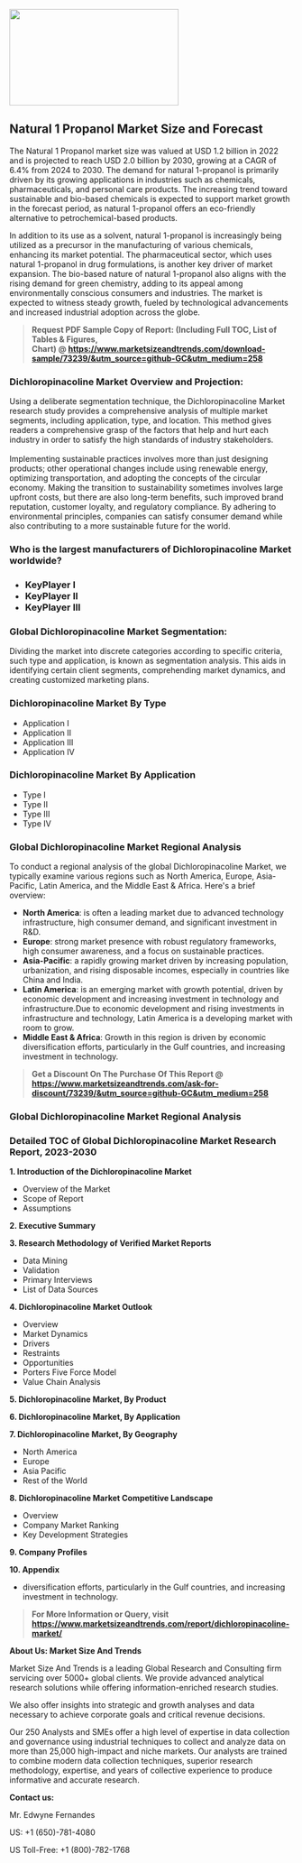 <p><img class="alignnone size-medium wp-image-20088" src="https://ffe5etoiles.com/wp-content/uploads/2024/12/MST1-300x171.png" alt="" width="300" height="171" /></p><h2>Natural 1 Propanol Market Size and Forecast</h2><p>The Natural 1 Propanol market size was valued at USD 1.2 billion in 2022 and is projected to reach USD 2.0 billion by 2030, growing at a CAGR of 6.4% from 2024 to 2030. The demand for natural 1-propanol is primarily driven by its growing applications in industries such as chemicals, pharmaceuticals, and personal care products. The increasing trend toward sustainable and bio-based chemicals is expected to support market growth in the forecast period, as natural 1-propanol offers an eco-friendly alternative to petrochemical-based products.</p><p>In addition to its use as a solvent, natural 1-propanol is increasingly being utilized as a precursor in the manufacturing of various chemicals, enhancing its market potential. The pharmaceutical sector, which uses natural 1-propanol in drug formulations, is another key driver of market expansion. The bio-based nature of natural 1-propanol also aligns with the rising demand for green chemistry, adding to its appeal among environmentally conscious consumers and industries. The market is expected to witness steady growth, fueled by technological advancements and increased industrial adoption across the globe.</p></p><blockquote id="" class=""><strong>Request PDF Sample Copy of Report: (Including Full TOC, List of Tables &amp; Figures, Chart)&nbsp;@&nbsp;<strong><a href="https://www.marketsizeandtrends.com/download-sample/73239/&utm_source=github-GC&utm_medium=258" target="_blank">https://www.marketsizeandtrends.com/download-sample/73239/&utm_source=github-GC&utm_medium=258</a></strong></strong></blockquote><h3 id="" class="">Dichloropinacoline Market&nbsp;Overview and Projection:</h3><p id="" class="">Using a deliberate segmentation technique, the Dichloropinacoline Market research study provides a comprehensive analysis of multiple market segments, including application, type, and location. This method gives readers a comprehensive grasp of the factors that help and hurt each industry in order to satisfy the high standards of industry stakeholders. <br /> <br />Implementing sustainable practices involves more than just designing products; other operational changes include using renewable energy, optimizing transportation, and adopting the concepts of the circular economy. Making the transition to sustainability sometimes involves large upfront costs, but there are also long-term benefits, such improved brand reputation, customer loyalty, and regulatory compliance. By adhering to environmental principles, companies can satisfy consumer demand while also contributing to a more sustainable future for the world.</p><h3 id="" class="">Who is the largest manufacturers of&nbsp;Dichloropinacoline Market worldwide?</h3><h3 class=""><p><ul><li>KeyPlayer I </li><li> KeyPlayer II </li><li> KeyPlayer III</li></ul></p></h3><h3 id="" class="">Global&nbsp;Dichloropinacoline Market Segmentation:</h3><p id="" class="">Dividing the market into discrete categories according to specific criteria, such type and application, is known as segmentation analysis. This aids in identifying certain client segments, comprehending market dynamics, and creating customized marketing plans.</p><h3 id="" class="">Dichloropinacoline Market&nbsp;By Type</h3><p><p><ul><li>Application I</li><li> Application II</li><li> Application III</li><li> Application IV</p></li></ul></p></p><h3 id="" class="">Dichloropinacoline Market&nbsp;By Application</h3><p class=""><p><ul><li>Type I</li><li> Type II</li><li> Type III</li><li> Type IV</li></ul></p></p><h3 id="" class="">Global Dichloropinacoline Market Regional Analysis</h3><p id="" class="">To conduct a regional analysis of the global Dichloropinacoline Market, we typically examine various regions such as North America, Europe, Asia-Pacific, Latin America, and the Middle East &amp; Africa. Here's a brief overview:</p><ul><li><strong>North America</strong>: is often a leading market due to advanced technology infrastructure, high consumer demand, and significant investment in R&amp;D.</li><li><strong>Europe</strong>: strong market presence with robust regulatory frameworks, high consumer awareness, and a focus on sustainable practices.</li><li><strong>Asia-Pacific</strong>: a rapidly growing market driven by increasing population, urbanization, and rising disposable incomes, especially in countries like China and India.</li><li><strong>Latin America</strong>: is an emerging market with growth potential, driven by economic development and increasing investment in technology and infrastructure.Due to economic development and rising investments in infrastructure and technology, Latin America is a developing market with room to grow.</li><li><strong>Middle East &amp; Africa</strong>: Growth in this region is driven by economic diversification efforts, particularly in the Gulf countries, and increasing investment in technology.</li></ul><blockquote id="" class=""><strong>Get a Discount On The Purchase Of This Report @ <strong><a href="https://www.marketsizeandtrends.com/ask-for-discount/73239/&utm_source=github-GC&utm_medium=258" target="_blank">https://www.marketsizeandtrends.com/ask-for-discount/73239/&utm_source=github-GC&utm_medium=258</a></strong></strong></blockquote><h3 id="" class="">Global Dichloropinacoline Market Regional Analysis</h3><h3 id="" class="">Detailed TOC of Global Dichloropinacoline Market Research Report, 2023-2030</h3><p id="" class=""><strong>1. Introduction of the Dichloropinacoline Market</strong></p><ul><li>Overview of the Market</li><li>Scope of Report</li><li>Assumptions</li></ul><p id="" class=""><strong>2. Executive Summary</strong></p><p id="" class=""><strong>3. Research Methodology of Verified Market Reports</strong></p><ul><li>Data Mining</li><li>Validation</li><li>Primary Interviews</li><li>List of Data Sources</li></ul><p id="" class=""><strong>4. Dichloropinacoline Market Outlook</strong></p><ul><li>Overview</li><li>Market Dynamics</li><li>Drivers</li><li>Restraints</li><li>Opportunities</li><li>Porters Five Force Model</li><li>Value Chain Analysis</li></ul><p id="" class=""><strong>5. Dichloropinacoline Market, By Product</strong></p><p id="" class=""><strong>6. Dichloropinacoline Market, By Application</strong></p><p id="" class=""><strong>7. Dichloropinacoline Market, By Geography</strong></p><ul><li>North America</li><li>Europe</li><li>Asia Pacific</li><li>Rest of the World</li></ul><p id="" class=""><strong>8. Dichloropinacoline Market Competitive Landscape</strong></p><ul><li>Overview</li><li>Company Market Ranking</li><li>Key Development Strategies</li></ul><p id="" class=""><strong>9. Company Profiles</strong></p><p id="" class=""><strong>10. Appendix</strong></p><ul><li>diversification efforts, particularly in the Gulf countries, and increasing investment in technology.</li></ul><blockquote id="" class=""><strong>For More Information or Query, visit <strong><strong><a href="https://www.marketsizeandtrends.com/report/dichloropinacoline-market/" target="_blank">https://www.marketsizeandtrends.com/report/dichloropinacoline-market/</a></strong></strong></strong></blockquote><p id="" class=""><strong>About Us: Market Size And Trends</strong></p><p id="" class="">Market Size And Trends is a leading Global Research and Consulting firm servicing over 5000+ global clients. We provide advanced analytical research solutions while offering information-enriched research studies.</p><p id="" class="">We also offer insights into strategic and growth analyses and data necessary to achieve corporate goals and critical revenue decisions.</p><p id="" class="">Our 250 Analysts and SMEs offer a high level of expertise in data collection and governance using industrial techniques to collect and analyze data on more than 25,000 high-impact and niche markets. Our analysts are trained to combine modern data collection techniques, superior research methodology, expertise, and years of collective experience to produce informative and accurate research.</p><p id="" class=""><strong>Contact us:</strong></p><p id="" class="">Mr. Edwyne Fernandes</p><p id="" class="">US: +1 (650)-781-4080</p><p id="" class="">US Toll-Free: +1 (800)-782-1768</p>
